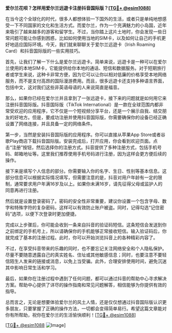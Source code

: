 **爱尔兰花呗？怎样用爱尔兰远遊卡注册抖音国际版？[[TG💪+ @esim1088](https://t.me/s/esim1088)]**

在当今这个全球化的时代，很多人都想体验一下国外的生活，或者只是单纯地想感受一下不同国家的文化和生活方式。而爱尔兰，作为一个充满魅力的小岛国，近年来吸引了越来越多的游客和留学生。不过，当你踏上这片土地时，你会发现一些日常问题可能让你感到困惑，比如如何使用当地的SIM卡，以及如何让自己的手机更好地适应国际环境。今天，我们就来聊聊关于爱尔兰远遊卡（Irish Roaming Card）和抖音国际版的一些实用技巧。

首先，让我们了解一下什么是爱尔兰远遊卡。简单来说，远遊卡是一种可以在爱尔兰使用的本地SIM卡，它能提供给你本地的通话、短信和数据服务。对于短期旅行者或学生来说，这种卡非常方便，因为它可以让你以相对低廉的价格享受本地网络服务，而不是支付高昂的国际漫游费用。而且，很多远遊卡还支持多种语言界面，包括中文，这对我们这些非英语母语的人来说简直是福音。

那么，如果你已经在爱尔兰并且拿到了一张远遊卡，接下来的问题就是如何用它来注册抖音国际版。抖音国际版（TikTok International）是一款在全球范围内都非常受欢迎的应用程序，它不仅是一个短视频分享平台，还是一个展示自我、结交朋友的好地方。但是，要成功注册并使用抖音国际版，你需要确保你的设备已经正确设置了网络连接，并且具备一定的网络条件。

第一步，当然是安装抖音国际版的应用程序。你可以直接从苹果App Store或者谷歌Play商店下载抖音国际版。安装完成后，打开应用，你会看到欢迎页面。点击“注册”按钮，然后选择你的注册方式。抖音提供了多种注册方式，包括手机号码、邮箱地址等。这里我们推荐使用手机号码进行注册，因为这样会更方便后续的操作。

接下来是填写个人信息的部分。你需要输入你的名字、生日、性别等基本信息。这部分信息可以根据实际情况填写，但需要注意的是，抖音对用户年龄有一定的限制，通常要求用户年满16岁及以上。如果你未满16岁，请先征得父母或监护人的同意再进行注册。

然后就是设置登录密码了。密码的安全性非常重要，建议你设置一个包含字母、数字和特殊字符的复杂密码，这样可以有效防止账户被盗。同时，记得勾选“记住密码”选项，以便下次登录时更加便捷。

完成以上步骤后，你可能会收到一条来自抖音的验证码短信。这条短信会发送到你之前绑定的手机号上，所以请确保你的手机能够正常接收短信。输入验证码后，你就完成了基本的注册过程。此时，你可以开始浏览抖音上的各种精彩内容了。

不过，在享受抖音带来的乐趣的同时，也不要忘记关注网络安全和个人隐私保护。尽量不要随意透露自己的真实姓名、住址或其他敏感信息；同时，也要注意不要轻信陌生人发来的链接或消息，以免上当受骗。此外，合理安排使用时间，避免沉迷其中影响日常生活和学习。

最后，如果你在注册过程中遇到了任何问题，都可以通过抖音的帮助中心寻求解决方案。帮助中心提供了详尽的操作指南和常见问题解答，相信能够为你提供有效的指导。

总而言之，无论是想要体验爱尔兰的风土人情，还是仅仅想通过抖音国际版认识更多朋友，只要掌握了正确的操作方法，一切都会变得简单易行。希望这篇文章能对你有所帮助，祝你在爱尔兰的生活愉快顺利！[[TG💪+ @esim1088](https://t.me/s/esim1088)]

[[TG💪+ @esim1088](https://t.me/s/esim1088) ![Image](https://i.postimg.cc/4NQfJmqS/Snipaste-2025-05-13-00-14-12.png)]